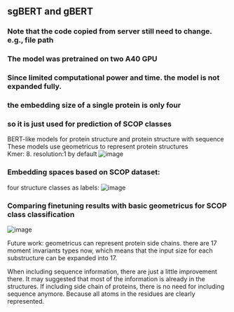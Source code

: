 ## sgBERT and gBERT
### Note that the code copied from server still need to change. e.g., file path  
### The model was pretrained on two A40 GPU
### Since limited computational power and time. the model is not expanded fully.
### the embedding size of a single protein is only four
### so it is just used for prediction of SCOP classes
BERT-like models for protein structure and protein structure with sequence  
These models use geometricus to represent protein structures   
Kmer: 8. resolution:1 by default 
![image](https://github.com/ChunZhuo/sgBERT/assets/118121876/340948d5-99e2-46c8-b8ad-1e48ca5f2290)



### Embedding spaces based on SCOP dataset:  
four structure classes as labels:
![image](https://github.com/ChunZhuo/sgBERT/assets/118121876/f9db7988-6bb0-4fce-a2bc-ab1ac4590a03)

### Comparing finetuning results with basic geometricus for SCOP class classification
![image](https://github.com/ChunZhuo/sgBERT/assets/118121876/76745bce-f9a9-4466-b1e4-c6ec5eb8631c)

Future work:
geometricus can represent protein side chains. there are 17 moment invariants types now, 
which means that the input size for each substructure can be expanded into 17.

When including sequence information, there are just a little improvement there. It may
suggested that most of the information is already in the structures.
If including side chain of proteins, there is no need for including sequence anymore.
Because all atoms in the residues are clearly represented.

